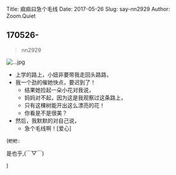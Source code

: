 Title: 痲痲曰急个毛线
Date: 2017-05-26
Slug: say-nn2929
Author: Zoom.Quiet


## 170526-
> nn2929


![...jpg](http://zoomquiet.qiniucdn.com/niuniu-albums/nn2017/170526-nn2929.jpeg?imageView2/2/w/360)

- 上学的路上，小妞非要带我走回头路路，
- 我一个劲的催她快点，要迟到了！
    + 结果她捡起一朵小花对我说，
    + 妈妈对不起，因为这是我观察过这条路上，
    + 只有这棵树能开出这么漂亮的花！
    + 你看是不是很美？
- 然后，我默默的对自己说，
    + 急个毛线啊！[爱心]



(`粑粑:` 

是也乎,(￣▽￣)


)
